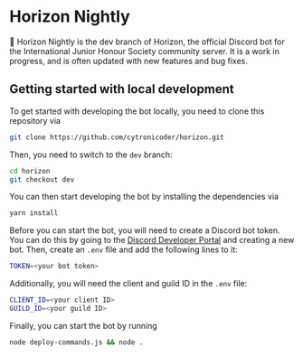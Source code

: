 # Horizon Nightly
🎑 Horizon Nightly is the dev branch of Horizon, the official Discord bot for the International Junior Honour Society community server. It is a work in progress, and is often updated with new features and bug fixes.

## Getting started with local development
To get started with developing the bot locally, you need to clone this repository via

```bash
git clone https://github.com/cytronicoder/horizon.git
```
Then, you need to switch to the `dev` branch:

```bash
cd horizon
git checkout dev
```

You can then start developing the bot by installing the dependencies via

```bash
yarn install
```

Before you can start the bot, you will need to create a Discord bot token. You can do this by going to the [Discord Developer Portal](https://discordapp.com/developers/applications/me) and creating a new bot. Then, create an `.env` file and add the following lines to it:

```bash
TOKEN=<your bot token>
```

Additionally, you will need the client and guild ID in the `.env` file:

```bash
CLIENT_ID=<your client ID>
GUILD_ID=<your guild ID>
```

Finally, you can start the bot by running

```bash
node deploy-commands.js && node .
```